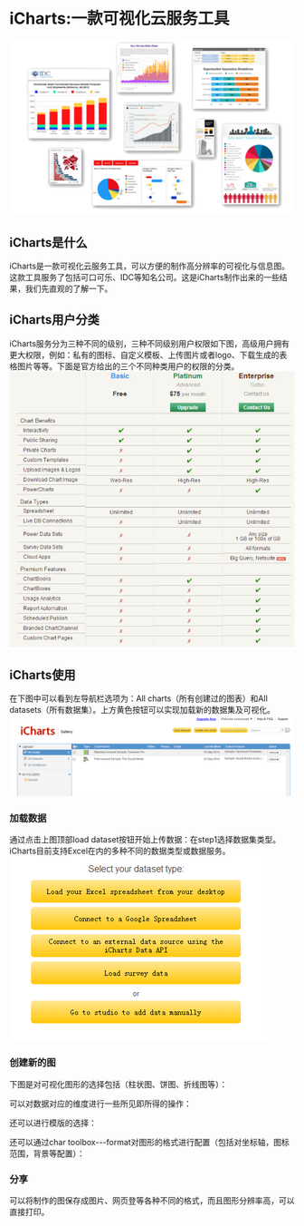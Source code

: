 # iCharts:一款可视化云服务工具
![1.png](1.png)
## iCharts是什么
iCharts是一款可视化云服务工具，可以方便的制作高分辨率的可视化与信息图。这款工具服务了包括可口可乐、IDC等知名公司。这是iCharts制作出来的一些结果，我们先直观的了解一下。

## iCharts用户分类
iCharts服务分为三种不同的级别，三种不同级别用户权限如下图，高级用户拥有更大权限，例如：私有的图标、自定义模板、上传图片或者logo、下载生成的表格图片等等。下面是官方给出的三个不同种类用户的权限的分类。
![](2.png)
## iCharts使用
在下图中可以看到左导航栏选项为：All charts（所有创建过的图表）和All datasets（所有数据集）。上方黄色按钮可以实现加载新的数据集及可视化。
![](3.png)
### 加载数据
通过点击上图顶部load dataset按钮开始上传数据：在step1选择数据集类型。iCharts目前支持Excel在内的多种不同的数据类型或数据服务。
![](4.png)
### 创建新的图
下图是对可视化图形的选择包括（柱状图、饼图、折线图等）：

可以对数据对应的维度进行一些所见即所得的操作：

还可以进行模版的选择：

还可以通过char toolbox---format对图形的格式进行配置（包括对坐标轴，图标范围，背景等配置）：

### 分享
可以将制作的图保存成图片、网页登等各种不同的格式，而且图形分辨率高，可以直接打印。


